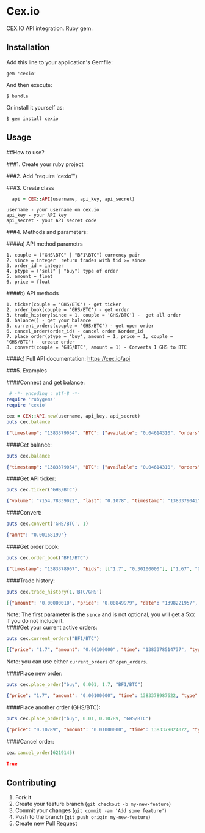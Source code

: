 # Cex.io

CEX.IO API integration. Ruby gem.

## Installation

Add this line to your application's Gemfile:

    gem 'cexio'

And then execute:

    $ bundle

Or install it yourself as:

    $ gem install cexio

## Usage

##How to use?

###1. Create your ruby project

###2. Add "require 'cexio'")

###3. Create class
```ruby
  api = CEX::API(username, api_key, api_secret)
```
```
username - your username on cex.io
api_key - your API key
api_secret - your API secret code
```
###4. Methods and parameters:

####a) API method parametrs
```
1. couple = ("GHS\BTC" | "BF1\BTC") currency pair
2. since = integer  return trades with tid >= since
3. order_id = integer
4. ptype = ("sell" | "buy") type of order
5. amount = float
6. price = float
```

####b) API methods
```
1. ticker(couple = 'GHS/BTC') - get ticker
2. order_book(couple = 'GHS/BTC') - get order
3. trade_history(since = 1, couple = 'GHS/BTC') -  get all order
4. balance() - get your balance
5. current_orders(couple = 'GHS/BTC') - get open order
6. cancel_order(order_id) - cancel order №order_id
7. place_order(ptype = 'buy', amount = 1, price = 1, couple = 'GHS/BTC') - create order
8. convert(couple = 'GHS/BTC', amount = 1) - Converts 1 GHS to BTC
```

####c) Full API documentation: https://cex.io/api

###5. Examples

####Connect and get balance:
```ruby
 # -*- encoding : utf-8 -*-
require 'rubygems'
require 'cexio'

cex = CEX::API.new(username, api_key, api_secret)
puts cex.balance

```
```json
{"timestamp": "1383379054", "BTC": {"available": "0.04614310", "orders": "0.00170000"}, "GHS": {"available": "0.02000000"}}
```

####Get balance:
```ruby
puts cex.balance
```
```json
{"timestamp": "1383379054", "BTC": {"available": "0.04614310", "orders": "0.00170000"}, "GHS": {"available": "0.02000000"}}
```

####Get API ticker:
```ruby
puts cex.ticker('GHS/BTC')
```
```json
{"volume": "7154.78339022", "last": "0.1078", "timestamp": "1383379041", "bid": "0.10778", "high": "0.10799999", "low": "0.10670076", "ask": "0.10780000000000001"}
```

####Convert:
```ruby
puts cex.convert('GHS/BTC', 1)
```
```json
{"amnt": "0.00168199"}
```

####Get order book:
```ruby
puts cex.order_book("BF1/BTC")
```
```json
{"timestamp": "1383378967", "bids": [["1.7", "0.30100000"], ["1.67", "0.00011000"], ["0.8", "0.02070000"], ["0.1002", "0.27748002"], ["0.1", "0.10000000"], ["0.011", "0.30500000"], ["0.009", "1.00000000"], ["0.00171", "0.00100000"], ["0.0012", "1.00000000"], ["0.00116819", "0.50000000"], ["0.001002", "33.00000000"], ["0.001001", "53.00000000"], ["0.001", "3.00000000"], ["0.00097626", "36.00000000"], ["0.0006", "85.00000000"], ["0.00058409", "0.50000000"], ["0.0004889", "0.06823960"], ["0.0003", "1.00000000"], ["0.00029204", "0.90000000"], ["0.0001", "101.00000000"]], "asks": []}
```

####Trade history:
```ruby
puts cex.trade_history(1,'BTC/GHS')
```
```json
[{"amount": "0.00000010", "price": "0.00849979", "date": "1398221957", "tid": 3628072}, {"amount": "0.00000010", "price": "0.00849979", "date": "1398221957", "tid": 3628072}]
```
Note: The first parameter is the `since` and is not optional, you will get a 5xx if you do not include it.  
####Get your current active orders:
```ruby
puts cex.current_orders("BF1/BTC")
```
```json
[{"price": "1.7", "amount": "0.00100000", "time": "1383378514737", "type": "buy", "id": "6219104", "pending": "0.00100000"}]
```
Note: you can use either `current_orders` or `open_orders`.

####Place new order:
```ruby
puts cex.place_order("buy", 0.001, 1.7, "BF1/BTC")
```
```json
{"price": "1.7", "amount": "0.00100000", "time": 1383378987622, "type": "buy", "id": "6219145", "pending": "0.00100000"}
```

####Place another order (GHS/BTC):
```ruby
puts cex.place_order("buy", 0.01, 0.10789, "GHS/BTC")
```
```json
{"price": "0.10789", "amount": "0.01000000", "time": 1383379024072, "type": "buy", "id": "6219150", "pending": "0.00000000"}
```

####Cancel order:
```ruby
cex.cancel_order(6219145)
```
```json
True
```

## Contributing

1. Fork it
2. Create your feature branch (`git checkout -b my-new-feature`)
3. Commit your changes (`git commit -am 'Add some feature'`)
4. Push to the branch (`git push origin my-new-feature`)
5. Create new Pull Request
